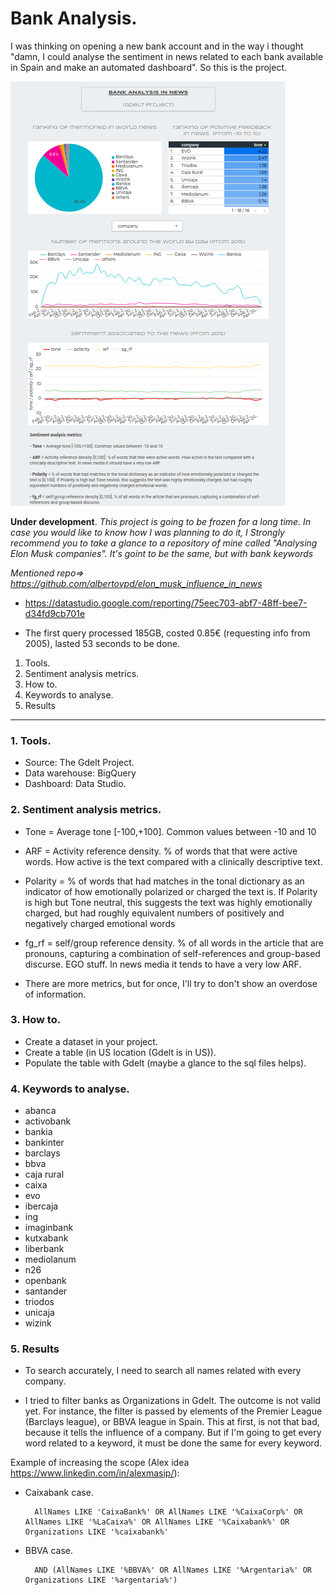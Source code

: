 # Bank Analysis.

I was thinking on opening a new bank account and in the way i thought "damn, I could analyse the sentiment in news related to each bank available in Spain and make an automated dashboard". So this is the project.

![alt](output/bank_analysis_dashboard.png "dashboard")

**Under development**.
*This project is going to be frozen for a long time. In case you would like to know how I was planning to do it, I Strongly recommend you to take a glance to a repository of mine called "Analysing Elon Musk companies". It's goint to be the same, but with bank keywords*

*Mentioned repo=> https://github.com/albertovpd/elon_musk_influence_in_news*

- https://datastudio.google.com/reporting/75eec703-abf7-48ff-bee7-d34fd9cb701e

- The first query processed 185GB, costed 0.85€ (requesting info from 2005), lasted 53 seconds to be done. 

1. Tools.
2. Sentiment analysis metrics.
3. How to.
4. Keywords to analyse.
5. Results

---------------------------------------

### 1. Tools.
- Source:   The Gdelt Project.
- Data warehouse:   BigQuery
- Dashboard:    Data Studio.


### 2. Sentiment analysis metrics.

- Tone = Average tone [-100,+100]. Common values between -10 and 10

- ARF = Activity reference density. % of words that that were active words. How active is the text compared with a clinically descriptive text.

- Polarity = % of words that had matches in the tonal dictionary as an indicator of how emotionally polarized or charged the text is. If Polarity is high but Tone neutral, this suggests the text was highly emotionally charged, but had roughly equivalent numbers of positively and negatively charged emotional words

- fg_rf = self/group reference density. % of all words in the article that are pronouns, capturing a combination of self-references and group-based discurse. EGO stuff. In news media it tends to have a very low ARF.

- There are more metrics, but for once, I'll try to don't show an overdose of information.

### 3. How to.

- Create a dataset in your project.
- Create a table (in US location (Gdelt is in US)).
- Populate the table with Gdelt (maybe a glance to the sql files helps).

### 4. Keywords to analyse.

- abanca
- activobank
- bankia
- bankinter
- barclays
- bbva
- caja rural
- caixa
- evo
- ibercaja
- ing
- imaginbank
- kutxabank
- liberbank
- mediolanum
- n26
- openbank
- santander
- triodos
- unicaja
- wizink

### 5. Results


- To search accurately, I need to search all names related with every company.

- I tried to filter banks as Organizations in Gdelt. The outcome is not valid yet. For instance, the filter is passed by elements of the Premier League (Barclays league), or BBVA league in Spain. This at first, is not that bad, because it tells the influence of a company. But if I'm going to get every word related to a keyword, it must be done the same for every keyword. 

Example of increasing the scope (Alex idea https://www.linkedin.com/in/alexmasip/):

- Caixabank case.

        AllNames LIKE 'CaixaBank%' OR AllNames LIKE '%CaixaCorp%' OR AllNames LIKE '%LaCaixa%' OR AllNames LIKE '%Caixabank%' OR Organizations LIKE '%caixabank%'

- BBVA case.

        AND (AllNames LIKE '%BBVA%' OR AllNames LIKE '%Argentaria%' OR Organizations LIKE '%argentaria%')

